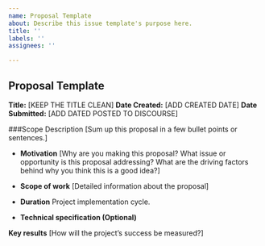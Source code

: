 ```yaml
---
name: Proposal Template
about: Describe this issue template's purpose here.
title: ''
labels: ''
assignees: ''

---
```


## Proposal Template

**Title:** [KEEP THE TITLE CLEAN]
**Date Created:** [ADD CREATED DATE]
**Date Submitted:** [ADD DATED POSTED TO DISCOURSE]

###Scope Description
[Sum up this proposal in a few bullet points or sentences.]

- **Motivation**
[Why are you making this proposal? What issue or opportunity is this proposal addressing? What are the driving factors behind why you think this is a good idea?]

- **Scope of work**
[Detailed information about the proposal]

- **Duration**
Project implementation cycle.

- **Technical specification (Optional)**

**Key results**
[How will the project’s success be measured?]
